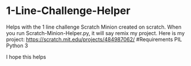 # 1-Line-Challenge-Helper
Helps with the 1 line challenge Scratch Minion created on scratch. When you run Scratch-Minion-Helper.py, it will say remix my project. Here is my project: https://scratch.mit.edu/projects/484987062/
#Requirements
PIL
Python 3

I hope this helps
